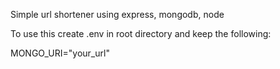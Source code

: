 Simple url shortener using express, mongodb, node

To use this create .env in root directory and keep the following: 

MONGO_URI="your_url"
